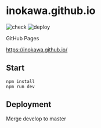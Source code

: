 # inokawa.github.io

![check](https://github.com/inokawa/inokawa.github.io/workflows/check/badge.svg)
![deploy](https://github.com/inokawa/inokawa.github.io/workflows/deploy/badge.svg?branch=source)

GitHub Pages

https://inokawa.github.io/

## Start

```
npm install
npm run dev
```

## Deployment

Merge develop to master
